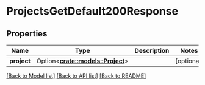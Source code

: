 # ProjectsGetDefault200Response

## Properties

Name | Type | Description | Notes
------------ | ------------- | ------------- | -------------
**project** | Option<[**crate::models::Project**](project.md)> |  | [optional]

[[Back to Model list]](../README.md#documentation-for-models) [[Back to API list]](../README.md#documentation-for-api-endpoints) [[Back to README]](../README.md)


